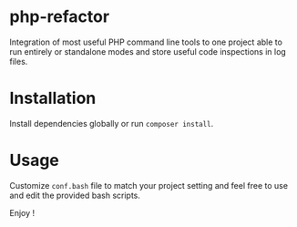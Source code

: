 # php-refactor
Integration of most useful PHP command line tools to one project able to run entirely or standalone modes and store 
useful code inspections in log files.

# Installation
Install dependencies globally or run `composer install`.

# Usage
Customize `conf.bash` file to match your project setting and feel free to use and edit the provided bash scripts.

Enjoy !
 